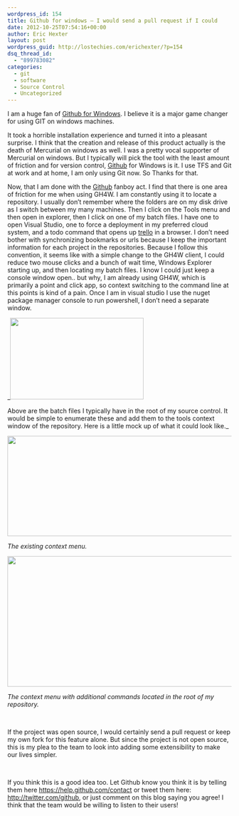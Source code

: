 ```yaml
---
wordpress_id: 154
title: Github for windows – I would send a pull request if I could
date: 2012-10-25T07:54:16+00:00
author: Eric Hexter
layout: post
wordpress_guid: http://lostechies.com/erichexter/?p=154
dsq_thread_id:
  - "899783082"
categories:
  - git
  - software
  - Source Control
  - Uncategorized
---
```

I am a huge fan of [Github for Windows](http://windows.github.com/). I believe it is a major game changer for using GIT on windows machines.
  
It took a horrible installation experience and turned it into a pleasant surprise. I think that the creation and release of this product actually is the death of Mercurial on windows as well. I was a pretty vocal supporter of Mercurial on windows. But I typically will pick the tool with the least amount of friction and for version control, [Github](https://github.com/) for Windows is it. I use TFS and Git at work and at home, I am only using Git now. So Thanks for that.

Now, that I am done with the [Github](https://github.com/) fanboy act. I find that there is one area of friction for me when using GH4W. I am constantly using it to locate a repository. I usually don’t remember where the folders are on my disk drive as I switch between my many machines. Then I click on the Tools menu and then open in explorer, then I click on one of my batch files. I have one to open Visual Studio, one to force a deployment in my preferred cloud system, and a todo command that opens up [trello](https://trello.com/) in a browser. I don’t need bother with synchronizing bookmarks or urls because I keep the important information for each project in the repositories. Because I follow this convention, it seems like with a simple change to the GH4W client, I could reduce two mouse clicks and a bunch of wait time, Windows Explorer starting up, and then locating my batch files. I know I could just keep a console window open.. but why, I am already using GH4W, which is primarily a point and click app, so context switching to the command line at this points is kind of a pain. Once I am in visual studio I use the nuget package manager console to run powershell, I don’t need a separate window.

_[<img class="alignnone size-medium wp-image-159" title="image1" src="http://lostechies.com/erichexter/files/2012/10/image1-300x183.png" alt="" width="300" height="183" />](http://lostechies.com/erichexter/files/2012/10/image1.png)
  
Above are the batch files I typically have in the root of my source control. It would be simple to enumerate these and add them to the tools context window of the repository. Here is a little mock up of what it could look like._

[<img class="alignnone size-full wp-image-160" title="image2" src="http://lostechies.com/erichexter/files/2012/10/image2.png" alt="" width="556" height="225" />](http://lostechies.com/erichexter/files/2012/10/image2.png)
  
_The existing context menu._

[<img class="alignnone size-full wp-image-161" title="image3" src="http://lostechies.com/erichexter/files/2012/10/image3.png" alt="" width="804" height="293" />](http://lostechies.com/erichexter/files/2012/10/image3.png)

_The context menu with additional commands located in the root of my repository._

&nbsp;

If the project was open source, I would certainly send a pull request or keep my own fork for this feature alone. But since the project is not open source, this is my plea to the team to look into adding some extensibility to make our lives simpler.

&nbsp;

If you think this is a good idea too. Let Github know you think it is by telling them here <https://help.github.com/contact> or tweet them here: <http://twitter.com/github>, or just comment on this blog saying you agree! I think that the team would be willing to listen to their users!